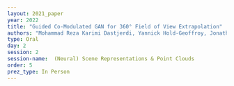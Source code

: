 ```yaml
---
layout: 2021_paper
year: 2022
title: "Guided Co-Modulated GAN for 360° Field of View Extrapolation"
authors: "Mohammad Reza Karimi Dastjerdi, Yannick Hold-Geoffroy, Jonathan Eisenmann, Siavash Khodadadeh and Jean-Francois Lalonde"
type: Oral
day: 2
session: 2
session-name:  (Neural) Scene Representations & Point Clouds
order: 5
prez_type: In Person
---
```

